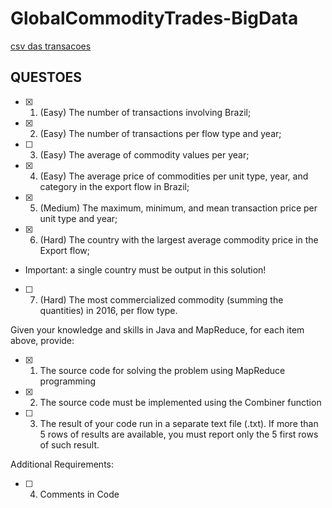 # GlobalCommodityTrades-BigData

[csv das transacoes](https://drive.google.com/file/d/1uYmvYvXD8fUK54ouqEXfw3qdg2uSwm_z/view?usp=share_link)

## QUESTOES

- [X] 1. (Easy) The number of transactions involving Brazil;

- [X] 2. (Easy) The number of transactions per flow type and year;

- [ ] 3. (Easy) The average of commodity values per year;

- [X] 4. (Easy) The average price of commodities per unit type, year, and category in the export flow
in Brazil;

- [X] 5. (Medium) The maximum, minimum, and mean transaction price per unit type and year;

- [X] 6. (Hard) The country with the largest average commodity price in the Export flow;
 - Important: a single country must be output in this solution!

- [ ] 7. (Hard) The most commercialized commodity (summing the quantities) in 2016, per flow
type.


Given your knowledge and skills in Java and MapReduce, for each item above, provide:
- [X] 1. The source code for solving the problem using MapReduce programming
- [X] 2. The source code must be implemented using the Combiner function
- [ ] 3. The result of your code run in a separate text file (.txt). If more than 5 rows of results are available, you must report only the 5 first rows of such result.

Additional Requirements:
- [ ] 4. Comments in Code